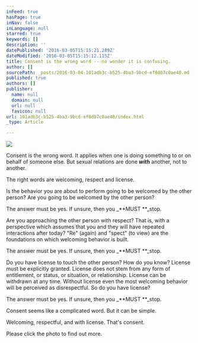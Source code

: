 ```yaml
---
inFeed: true
hasPage: true
inNav: false
inLanguage: null
starred: true
keywords: []
description: ''
datePublished: '2016-03-05T15:15:21.289Z'
dateModified: '2016-03-05T15:15:12.115Z'
title: Consent is the wrong word -- no wonder it is confusing.
author: []
sourcePath: _posts/2016-03-04-101adb3c-b525-4ba3-9bcd-ef8d07c0ae40.md
published: true
authors: []
publisher:
  name: null
  domain: null
  url: null
  favicon: null
url: 101adb3c-b525-4ba3-9bcd-ef8d07c0ae40/index.html
_type: Article

---
```

![](https://s3-us-west-2.amazonaws.com/the-grid-img/p/402a231cb08c14c2d2dd0d73ca31ca9f58154c7d.png)

Consent is the wrong word.  It applies when one is doing something to or on behalf of someone else.  But sexual relations are done _**with**_ another, not to another.

The right words are welcoming, respect and license. 

Is the behavior you are about to perform going to be welcomed by the other person?  Are you going to be welcomed by the other person?

The answer must be yes.  If unsure, then you _**MUST **_stop.

Are you approaching the other person with respect?  That is, with a perspective which assumes that you and they will have repeated interactions after today?   "Re" (again) and "spect" (to view) are the foundations on which welcoming behavior is built.

The answer must be yes.  If unsure, then you _**MUST **_stop.

Do you have license to touch the other person?  How do you know? License must be explicitly granted.  License does not stem from any form of entitlement, or status, or situation, or relationship.  License can be withdrawn at any time.  Without license even the most welcoming behavior will be perceived as disrespectful.  So do you have license?

The answer must be yes.  If unsure, then you _**MUST **_stop.

Consent seems like a complicated word.  But it can be simple.

Welcoming, respectful, and with license.  That's consent. 

Please click the photo to find out more.